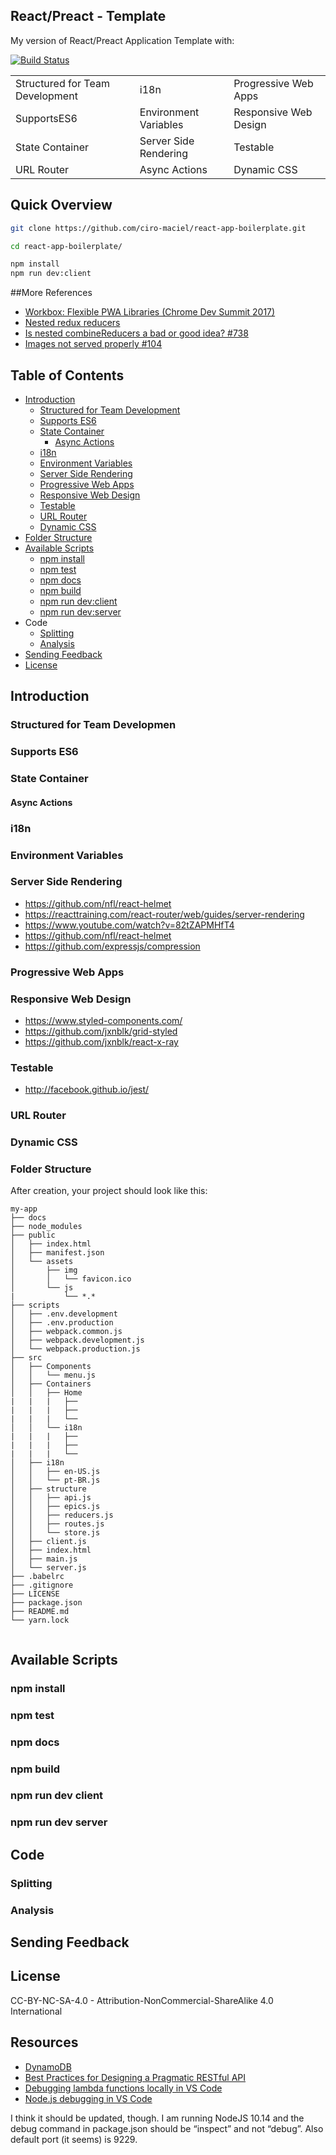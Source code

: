 ## React/Preact - Template
My version of React/Preact Application Template with:

[![Build Status](http://ci.rili.be:80/buildStatus/icon?job=rili-lean-react%2Fdev)](http://ci.rili.be:80/job/rili-lean-react/job/dev/)

|                                 |                             |                       |
|---------------------------------|-----------------------------|-----------------------|
| Structured for Team Development | i18n                        | Progressive Web Apps  |
| SupportsES6                     | Environment Variables       | Responsive Web Design |
| State Container                 | Server Side Rendering       | Testable              |
| URL Router                      | Async Actions               | Dynamic CSS           |

## Quick Overview
```sh
git clone https://github.com/ciro-maciel/react-app-boilerplate.git

cd react-app-boilerplate/

npm install
npm run dev:client
```

##More References
- [Workbox: Flexible PWA Libraries (Chrome Dev Summit 2017)](https://www.youtube.com/watch?v=DtuJ55tmjps)
- [Nested redux reducers](https://stackoverflow.com/questions/36786244/nested-redux-reducers)
- [Is nested combineReducers a bad or good idea? #738](https://github.com/reactjs/redux/issues/738)
- [Images not served properly #104](https://github.com/awslabs/aws-serverless-express/issues/104)


## Table of Contents
- [Introduction](#introduction)
  - [Structured for Team Development](#structured-for-team-developmen)
  - [Supports ES6](#supports-es6)
  - [State Container](#state-container)
      - [Async Actions](#async-actions)
  - [i18n](#i18n)
  - [Environment Variables](#environment-variables)
  - [Server Side Rendering](#server-side-rendering)
  - [Progressive Web Apps](#progressive-web-apps)
  - [Responsive Web Design](#responsive-web-design)
  - [Testable](#testable)
  - [URL Router](#url-router)
  - [Dynamic CSS](#dynamic-css)
- [Folder Structure](#folder-structure)
- [Available Scripts](#available-scripts)
  - [npm install](#npm-install)
  - [npm test](#npm-test)
  - [npm docs](#npm-docs)
  - [npm build](#npm-build)
  - [npm run dev:client](#npm-run-dev-client)
  - [npm run dev:server](#npm-run-dev-server)
- Code
  - [Splitting](#splitting)
  - [Analysis](#analysis)
- [Sending Feedback](#sending-feedback)
- [License](#license)


## Introduction

### Structured for Team Developmen

### Supports ES6

### State Container

#### Async Actions

### i18n

### Environment Variables

### Server Side Rendering
- https://github.com/nfl/react-helmet
- https://reacttraining.com/react-router/web/guides/server-rendering
- https://www.youtube.com/watch?v=82tZAPMHfT4
- https://github.com/nfl/react-helmet
- https://github.com/expressjs/compression

### Progressive Web Apps

### Responsive Web Design
- https://www.styled-components.com/
- https://github.com/jxnblk/grid-styled
- https://github.com/jxnblk/react-x-ray

### Testable
- http://facebook.github.io/jest/

### URL Router

### Dynamic CSS

### Folder Structure
After creation, your project should look like this:

```
my-app
├── docs
├── node_modules
├── public
│   ├── index.html
│   ├── manifest.json
│   └── assets
│       ├── img
│       │   └── favicon.ico
│       └── js
|           └── *.*
├── scripts
│   ├── .env.development
│   ├── .env.production
│   ├── webpack.common.js
│   ├── webpack.development.js
│   └── webpack.production.js
├── src
│   ├── Components
│   │   └── menu.js
│   ├── Containers
│   │   ├── Home
|   |   |   ├──
|   |   |   ├──
|   |   |   └──
│   │   └── i18n
|   |   |   ├──
|   |   |   ├──
|   |   |   └──
│   ├── i18n
│   │   ├── en-US.js
│   │   └── pt-BR.js
│   ├── structure
│   │   ├── api.js
│   │   ├── epics.js
│   │   ├── reducers.js
│   │   ├── routes.js
│   │   └── store.js
│   ├── client.js
│   ├── index.html
│   ├── main.js
│   └── server.js
├── .babelrc
├── .gitignore
├── LICENSE
├── package.json
├── README.md
└── yarn.lock
    
```

## Available Scripts

### npm install
### npm test
### npm docs
### npm build
### npm run dev client
### npm run dev server




## Code

### Splitting


### Analysis


## Sending Feedback


## License
CC-BY-NC-SA-4.0 - Attribution-NonCommercial-ShareAlike 4.0 International


## Resources

- [DynamoDB](https://github.com/99xt/serverless-dynamodb-local)
- [Best Practices for Designing a Pragmatic RESTful API](https://www.vinaysahni.com/best-practices-for-a-pragmatic-restful-api)
- [Debugging lambda functions locally in VS Code](https://medium.com/@OneMuppet_/debugging-lambada-functions-locally-in-vscode-with-actual-break-points-deee6235f590)
- [Node.js debugging in VS Code](https://code.visualstudio.com/docs/nodejs/nodejs-debugging)

I think it should be updated, though. I am running NodeJS 10.14 and the debug command in package.json should be “inspect” and not “debug”. Also default port (it seems) is 9229.